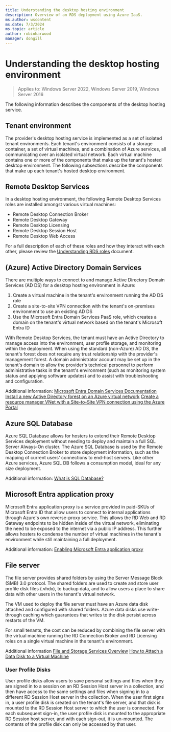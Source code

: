 ```yaml
---
title: Understanding the desktop hosting environment
description: Overview of an RDS deployment using Azure IaaS.
ms.author: wscontent
ms.date: 7/3/2024
ms.topic: article
author: robinharwood
manager: dongill
---
```

# Understanding the desktop hosting environment

>Applies to: Windows Server 2022, Windows Server 2019, Windows Server 2016

The following information describes the components of the desktop hosting service.

## Tenant environment
The provider's desktop hosting service is implemented as a set of isolated tenant environments. Each tenant's environment consists of a storage container, a set of virtual machines, and a combination of Azure services, all communicating over an isolated virtual network. Each virtual machine contains one or more of the components that make up the tenant's hosted desktop environment. The following subsections describe the components that make up each tenant's hosted desktop environment.

## Remote Desktop Services
In a desktop hosting environment, the following Remote Desktop Services roles are installed amongst various virtual machines:

  - Remote Desktop Connection Broker
  - Remote Desktop Gateway
  - Remote Desktop Licensing
  - Remote Desktop Session Host
  - Remote Desktop Web Access

For a full description of each of these roles and how they interact with each other, please review the [Understanding RDS roles](./desktop-hosting-service.md) document.

##  (Azure) Active Directory Domain Services
There are multiple ways to connect to and manage Active Directory Domain Services (AD DS) for a desktop hosting environment in Azure:

1. Create a virtual machine in the tenant's environment running the AD DS role
2. Create a site-to-site VPN connection with the tenant's on-premises environment to use an existing AD DS
3. Use the Microsoft Entra Domain Services PaaS role, which creates a domain on the tenant's virtual network based on the tenant's Microsoft Entra ID

With Remote Desktop Services, the tenant must have an Active Directory to manage access into the environment, user profile storage, and monitoring within the deployment. When using the standard (non-Azure) AD DS, the tenant's forest does not require any trust relationship with the provider's management forest. A domain administrator account may be set up in the tenant's domain to allow the provider's technical personnel to perform administrative tasks in the tenant's environment (such as monitoring system status and applying software updates) and to assist with troubleshooting and configuration.

Additional information:
[Microsoft Entra Domain Services Documentation](/azure/active-directory-domain-services/)
[Install a new Active Directory forest on an Azure virtual network](../../identity/ad-ds/introduction-to-active-directory-domain-services-ad-ds-virtualization-level-100.md)
[Create a resource manager VNet with a Site-to-Site VPN connection using the Azure Portal](/azure/vpn-gateway/vpn-gateway-howto-site-to-site-resource-manager-portal)

## Azure SQL Database
Azure SQL Database allows for hosters to extend their Remote Desktop Services deployment without needing to deploy and maintain a full SQL Server Always-On cluster. The Azure SQL Database is used by the Remote Desktop Connection Broker to store deployment information, such as the mapping of current users' connections to end-host servers. Like other Azure services, Azure SQL DB follows a consumption model, ideal for any size deployment.

Additional information:
[What is SQL Database?](/azure/azure-sql/database/sql-database-paas-overview)

<a name='azure-active-directory-application-proxy'></a>

## Microsoft Entra application proxy
Microsoft Entra application proxy is a service provided in paid-SKUs of Microsoft Entra ID that allow users to connect to internal applications through Azure's own reverse-proxy service. This allows the RD Web and RD Gateway endpoints to be hidden inside of the virtual network, eliminating the need to be exposed to the internet via a public IP address. This further allows hosters to condense the number of virtual machines in the tenant's environment while still maintaining a full deployment.

Additional information:
[Enabling Microsoft Entra application proxy](/azure/active-directory/app-proxy/application-proxy-config-how-to)

## File server
The file server provides shared folders by using the Server Message Block (SMB) 3.0 protocol. The shared folders are used to create and store user profile disk files (.vhdx), to backup data, and to allow users a place to share data with other users in the tenant's virtual network.

The VM used to deploy the file server must have an Azure data disk attached and configured with shared folders. Azure data disks use write-through caching which guarantees that writes to the disk persist across restarts of the VM.

For small tenants, the cost can be reduced by combining the file server with the virtual machine running the RD Connection Broker and RD Licensing roles on a single virtual machine in the tenant's environment.

Additional information
[File and Storage Services Overview](/previous-versions/windows/it-pro/windows-server-2012-R2-and-2012/hh831487(v=ws.11))
[How to Attach a Data Disk to a Virtual Machine](/shows/azure-documentation-shorts/attaching-data-disk-to-windows-vm)

### User Profile Disks
User profile disks allow users to save personal settings and files when they are signed in to a session on an RD Session Host server in a collection, and then have access to the same settings and files when signing in to a different RD Session Host server in the collection. When the user first signs in, a user profile disk is created on the tenant's file server, and that disk is mounted to the RD Session Host server to which the user is connected. For each subsequent sign-in, the user profile disk is mounted to the appropriate RD Session host server, and with each sign-out, it is un-mounted. The contents of the profile disk can only be accessed by that user.
